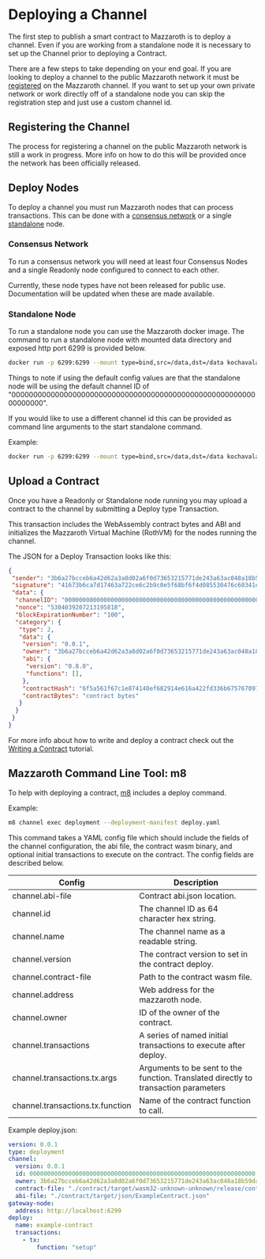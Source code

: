 # Deploying a Channel

The first step to publish a smart contract to Mazzaroth is
to deploy a channel. Even if you are working from a standalone
node it is necessary to set up the Channel prior to
deploying a Contract.

There are a few steps to take depending on your end goal. If you are
looking to deploy a channel to the public Mazzaroth network it must
be [registered](#Registering-the-Channel) on the Mazzaroth channel.
If you want to set up your own private network or work directly off
of a standalone node you can skip the registration step and just use
a custom channel id.

## Registering the Channel

The process for registering a channel on the public Mazzaroth network is
still a work in progress. More info on how to do this will be provided
once the network has been officially released.

## Deploy Nodes

To deploy a channel you must run Mazzaroth nodes that can process transactions.
This can be done with a [consensus network](#Consensus-Network)
or a single [standalone](#Standalone-Node) node.

### Consensus Network

To run a consensus network you will need at least four Consensus Nodes
and a single Readonly node configured to connect to each other.

Currently, these node types have not been released for public use.
Documentation will be updated when these are made available.

### Standalone Node

To run a standalone node you can use the Mazzaroth docker image.
The command to run a standalone node with mounted data directory
and exposed http port 6299 is provided below.

```Bash
docker run -p 6299:6299 --mount type=bind,src=/data,dst=/data kochavalabs/mazzaroth:latest node start standalone
```

Things to note if using the default config values are that the standalone node will
be using the default channel ID of "0000000000000000000000000000000000000000000000000000000000000000".

If you would like to use a different channel id this
can be provided as command line arguments to the start standalone command.

Example:

```Bash
docker run -p 6299:6299 --mount type=bind,src=/data,dst=/data kochavalabs/mazzaroth:latest start standalone --channel_id 0000000000000000000000000000000000000000000000000000000000000000
```

## Upload a Contract

Once you have a Readonly or Standalone node running you may upload
a contract to the channel by submitting a Deploy type Transaction.

This transaction includes the WebAssembly contract bytes and ABI and initializes
the Mazzaroth Virtual Machine (RothVM) for the nodes running the channel.

The JSON for a Deploy Transaction looks like this:

```JSON
{
 "sender": "3b6a27bcceb6a42d62a3a8d02a6f0d73653215771de243a63ac048a18b59da29",
 "signature": "41673b6ca7d17463a722ce6c2b9c0e5f68bf6f4d085530476c60341e11eb926305ea9730884a7807faf2484a5e6e8cef566479eea21628fcb3da2f48ab235bf3",
 "data": {
  "channelID": "0000000000000000000000000000000000000000000000000000000000000000",
  "nonce": "5304039207213195818",
  "blockExpirationNumber": "100",
  "category": {
   "type": 2,
   "data": {
    "version": "0.0.1",
    "owner": "3b6a27bcceb6a42d62a3a8d02a6f0d73653215771de243a63ac048a18b59da29",
    "abi": {
     "version": "0.8.0",
     "functions": [],
    },
    "contractHash": "6f5a561f67c1e874140ef682914e616a422fd336b67576709738876ca37080d1",
    "contractBytes": "contract bytes"
   }
  }
 }
}
```

For more info about how to write and deploy a contract check out the
[Writing a Contract](https://mazzaroth.io/docs/6-Tutorials/3-Writing_a_Contract.md)
tutorial.

## Mazzaroth Command Line Tool: m8

To help with deploying a contract, [m8](https://github.com/kochavalabs/mazzaroth-cli)
includes a deploy command.

Example:

```Bash
m8 channel exec deployment --deployment-manifest deploy.yaml
```

This command takes a YAML config file which should include the fields of the
channel configuration, the abi file, the contract wasm binary, and optional initial
transactions to execute on the contract. The config fields are described below.

| Config | Description |
| ------- | ----------- |
| channel.abi-file | Contract abi.json location. |
| channel.id | The channel ID as 64 character hex string. |
| channel.name | The channel name as a readable string. |
| channel.version | The contract version to set in the contract deploy. |
| channel.contract-file | Path to the contract wasm file. |
| channel.address | Web address for the mazzaroth node. |
| channel.owner | ID of the owner of the contract. |
| channel.transactions | A series of named initial transactions to execute after deploy. |
| channel.transactions.tx.args | Arguments to be sent to the function. Translated directly to transaction parameters |
| channel.transactions.tx.function | Name of the contract function to call. |

Example deploy.json:

```YAML
version: 0.0.1
type: deployment
channel:
  version: 0.0.1
  id: 0000000000000000000000000000000000000000000000000000000000000000
  owner: 3b6a27bcceb6a42d62a3a8d02a6f0d73653215771de243a63ac048a18b59da29
  contract-file: "./contract/target/wasm32-unknown-unknown/release/contract.wasm"
  abi-file: "./contract/target/json/ExampleContract.json"
gateway-node:
  address: http://localhost:6299
deploy:
  name: example-contract
  transactions:
    - tx:
        function: "setup"
```
